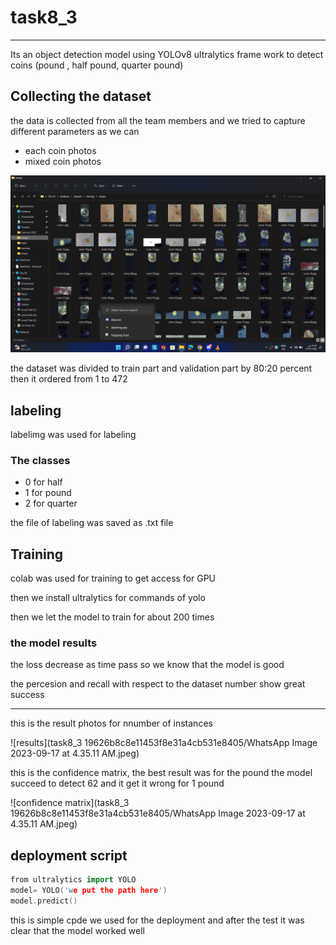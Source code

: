 # task8_3

---

Its an object detection model using YOLOv8 ultralytics frame work to detect coins (pound , half pound, quarter pound)

## Collecting the dataset

the data is collected from all the team members and we tried to capture different parameters as we can 

- each coin photos
- mixed coin photos

![Screenshot (28).png](task8_3%2019626b8c8e11453f8e31a4cb531e8405/Screenshot_(28).png)

the dataset was divided to train part and validation part by 80:20 percent then it ordered from 1 to 472 

## labeling

labelimg was used for labeling

### The classes

- 0 for half
- 1 for pound
- 2 for quarter

the file of labeling was saved as .txt file

## Training

colab was used for training to get access for GPU 

then we install ultralytics for commands of yolo 

then we let the model to train for about 200 times 

### the model results

the loss decrease as time pass so we know that the model is good

the percesion and recall with respect to the dataset number show great success


---

this is the result photos for nnumber of instances

![results](task8_3 19626b8c8e11453f8e31a4cb531e8405/WhatsApp Image 2023-09-17 at 4.35.11 AM.jpeg)

this is the confidence matrix, the best result was for the pound
the model succeed to detect 62 and it get it wrong for 1 pound

![confidence matrix](task8_3 19626b8c8e11453f8e31a4cb531e8405/WhatsApp Image 2023-09-17 at 4.35.11 AM.jpeg)



## deployment script

```cpp
from ultralytics import YOLO
model= YOLO('we put the path here')
model.predict()
```

this is simple cpde we used for the deployment and after the test it was clear that the model worked well
